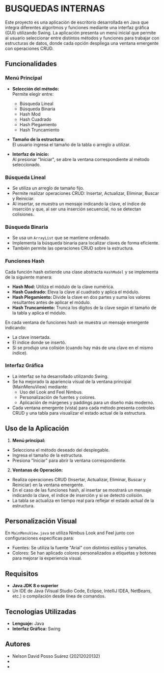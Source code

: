 # BUSQUEDAS INTERNAS

Este proyecto es una aplicación de escritorio desarrollada en Java que integra diferentes algoritmos y funciones mediante una interfaz gráfica (GUI) utilizando Swing. La aplicación presenta un menú inicial que permite al usuario seleccionar entre distintos métodos y funciones para trabajar con estructuras de datos, donde cada opción despliega una ventana emergente con operaciones CRUD.


## Funcionalidades

### Menú Principal
- **Selección del método:**  
  Permite elegir entre:
  - Búsqueda Lineal
  - Búsqueda Binaria
  - Hash Mod
  - Hash Cuadrado
  - Hash Plegamiento
  - Hash Truncamiento

- **Tamaño de la estructura:**  
  El usuario ingresa el tamaño de la tabla o arreglo a utilizar.  
- **Interfaz de inicio:**  
  Al presionar "Iniciar", se abre la ventana correspondiente al método seleccionado.

### Búsqueda Lineal
- Se utiliza un arreglo de tamaño fijo.
- Permite realizar operaciones CRUD: Insertar, Actualizar, Eliminar, Buscar y Reiniciar.
- Al insertar, se muestra un mensaje indicando la clave, el índice de inserción y que, al ser una inserción secuencial, no se detectan colisiones.

### Búsqueda Binaria
- Se usa un `ArrayList` que se mantiene ordenado.
- Implementa la búsqueda binaria para localizar claves de forma eficiente.
- También permite las operaciones CRUD sobre la estructura.

### Funciones Hash
Cada función hash extiende una clase abstracta `HashModel` y se implementa de la siguiente manera:
- **Hash Mod:** Utiliza el módulo de la clave numérica.
- **Hash Cuadrado:** Eleva la clave al cuadrado y aplica el módulo.
- **Hash Plegamiento:** Divide la clave en dos partes y suma los valores resultantes antes de aplicar el módulo.
- **Hash Truncamiento:** Trunca los dígitos de la clave según el tamaño de la tabla y aplica el módulo.

En cada ventana de funciones hash se muestra un mensaje emergente indicando:
- La clave insertada.
- El índice donde se insertó.
- Si se produjo una colisión (cuando hay más de una clave en el mismo índice).

### Interfaz Gráfica
- La interfaz se ha desarrollado utilizando Swing.
- Se ha mejorado la apariencia visual de la ventana principal (MainMenuView) mediante:
  - Uso del Look and Feel Nimbus.
  - Personalización de fuentes y colores.
  - Aplicación de márgenes y paddings para un diseño más moderno.
- Cada ventana emergente (vista) para cada método presenta controles CRUD y una tabla para visualizar el estado actual de la estructura.

## Uso de la Aplicación

1. **Menú principal:**
  - Selecciona el método deseado del desplegable.
  - Ingresa el tamaño de la estructura.
  - Presiona "Iniciar" para abrir la ventana correspondiente.

2. **Ventanas de Operación:**
  - Realiza operaciones CRUD (Insertar, Actualizar, Eliminar, Buscar y Reiniciar) en la ventana emergente.
  - En el caso de las funciones hash, al insertar se mostrará un mensaje indicando la clave, el índice de inserción y si se detectó colisión.
  - La tabla se actualiza en tiempo real para reflejar el estado actual de la estructura.

## Personalización Visual

En `MainMenuView.java` se utiliza Nimbus Look and Feel junto con configuraciones específicas para:

- Fuentes: Se utiliza la fuente "Arial" con distintos estilos y tamaños.
- Colores: Se han aplicado colores personalizados a etiquetas y botones para mejorar la experiencia visual.

## Requisitos

- **Java JDK 8 o superior**
- Un IDE de Java (Visual Studio Code, Eclipse, IntelliJ IDEA, NetBeans, etc.) o compilación desde línea de comandos.

## Tecnologías Utilizadas

- **Lenguaje:** Java
- **Interfaz Gráfica:** Swing


## Autores

- Nelson David Posso Suárez (20212020132)
- 
- 